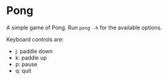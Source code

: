 # Pong

A simple game of Pong.
Run `pong -h` for the available options.

Keyboard controls are:
* j: paddle down
* k: paddle up
* p: pause
* q: quit

